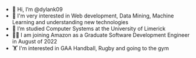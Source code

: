 - 👋 Hi, I’m @dylank09
- 👀 I'm very interested in Web development, Data Mining, Machine Learning and understanding new technologies
- 🌱 I’m studied Computer Systems at the University of Limerick
- 👨‍💼 I am joining Amazon as a Graduate Software Development Engineer in August of 2022
- 🏋️ I'm interested in GAA Handball, Rugby and going to the gym
